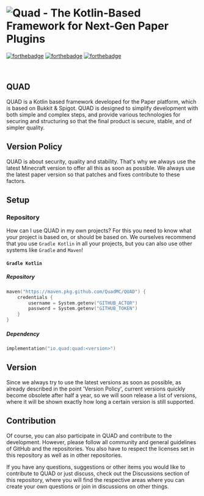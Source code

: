 # ![Quad - The Kotlin-Based Framework for Next-Gen Paper Plugins](https://user-images.githubusercontent.com/28064149/125201860-3dbe5e00-e271-11eb-8a14-0cb856dcfdee.gif)
[![forthebadge](https://forthebadge.com/images/badges/built-by-developers.svg)](https://forthebadge.com)
[![forthebadge](https://forthebadge.com/images/badges/built-with-love.svg)](https://forthebadge.com)
[![forthebadge](https://forthebadge.com/images/badges/open-source.svg)](https://forthebadge.com)

<br>

## QUAD

QUAD is a Kotlin based framework developed for the Paper platform, which is based on Bukkit & Spigot.
QUAD is designed to simplify development with both simple and complex steps, and provide various technologies for securing and structuring so that the final product is secure, stable, and of simpler quality.

## Version Policy

QUAD is about security, quality and stability. That's why we always use the latest Minecraft version to offer all this as soon as possible. We always use the latest paper version so that patches and fixes contribute to these factors.

## Setup

### Repository

How can I use QUAD in my own projects? For this you need to know what your project is based on, or should be based on.
We ourselves recommend that you use `Gradle Kotlin` in all your projects, but you can also use other systems like `Gradle` and `Maven`!

#### `Gradle Kotlin`
##### Repository 
```kotlin
maven("https://maven.pkg.github.com/QuadMC/QUAD") {
    credentials {
        username = System.getenv("GITHUB_ACTOR")
        password = System.getenv("GITHUB_TOKEN")
    }
}
```

##### Dependency
```kotlin
implementation("io.quad:quad:<version>")
```

## Version

Since we always try to use the latest versions as soon as possible, as already described in the point 'Version Policy', current versions quickly become obsolete after half a year, so we will soon release a list of versions, where it will be shown exactly how long a certain version is still supported.

## Contribution

Of course, you can also participate in QUAD and contribute to the development. However, please follow all community and general guidelines of GitHub and the repositories. You also have to respect the licenses set in this repository as well as in other repositories.

If you have any questions, suggestions or other items you would like to contribute to QUAD or just discuss, check out the Discussions section of this repository, where you will find the respective areas where you can create your own questions or join in discussions on other things. 
